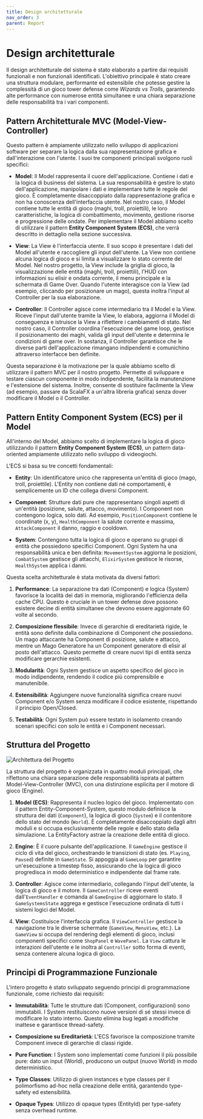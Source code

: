 ```yaml
---
title: Design architetturale
nav_order: 3
parent: Report
---
```


# Design architetturale

Il design architetturale del sistema è stato elaborato a partire dai requisiti funzionali e non funzionali identificati. L'obiettivo principale è stato creare una struttura modulare, performante ed estensibile che potesse gestire la complessità di un gioco tower defense come _Wizards vs Trolls_, garantendo alte performance con numerose entità simultanee e una chiara separazione delle responsabilità tra i vari componenti.

## Pattern Architetturale MVC (Model-View-Controller)

Questo pattern è ampiamente utilizzato nello sviluppo di applicazioni software per separare la logica dalla sua rappresentazione grafica e dall'interazione con l'utente. I suoi tre componenti principali svolgono ruoli specifici:

* **Model**: Il Model rappresenta il cuore dell'applicazione. Contiene i dati e la logica di business del sistema. La sua responsabilità è gestire lo stato dell'applicazione, manipolare i dati e implementare tutte le regole del gioco. È completamente disaccoppiato dalla rappresentazione grafica e non ha conoscenza dell'interfaccia utente. Nel nostro caso, il Model contiene tutte le entità di gioco (maghi, troll, proiettili), le loro caratteristiche, la logica di combattimento, movimento, gestione risorse e progressione delle ondate. Per implementare il Model abbiamo scelto di utilizzare il pattern **Entity Component System (ECS)**, che verrà descritto in dettaglio nella sezione successiva.

* **View**: La View è l'interfaccia utente. Il suo scopo è presentare i dati del Model all'utente e raccogliere gli input dell'utente. La View non contiene alcuna logica di gioco e si limita a visualizzare lo stato corrente del Model. Nel nostro progetto, la View include la griglia di gioco, la visualizzazione delle entità (maghi, troll, proiettili), l'HUD con informazioni su elisir e ondata corrente, il menu principale e la schermata di Game Over. Quando l'utente interagisce con la View (ad esempio, cliccando per posizionare un mago), questa inoltra l'input al Controller per la sua elaborazione.

* **Controller**: Il Controller agisce come intermediario tra il Model e la View. Riceve l'input dall'utente tramite la View, lo elabora, aggiorna il Model di conseguenza e istruisce la View a riflettere i cambiamenti di stato. Nel nostro caso, il Controller coordina l'esecuzione del game loop, gestisce il posizionamento dei maghi, valida gli input dell'utente e determina le condizioni di game over. In sostanza, il Controller garantisce che le diverse parti dell'applicazione rimangano indipendenti e comunichino attraverso interfacce ben definite.

Questa separazione è la motivazione per la quale abbiamo scelto di utilizzare il pattern MVC per il nostro progetto. Permette di sviluppare e testare ciascun componente in modo indipendente, facilita la manutenzione e l'estensione del sistema. Inoltre, consente di sostituire facilmente la View (ad esempio, passare da ScalaFX a un'altra libreria grafica) senza dover modificare il Model o il Controller.

## Pattern Entity Component System (ECS) per il Model

All'interno del Model, abbiamo scelto di implementare la logica di gioco utilizzando il pattern **Entity Component System (ECS)**, un pattern data-oriented ampiamente utilizzato nello sviluppo di videogiochi.

L'ECS si basa su tre concetti fondamentali:

* **Entity**: Un identificatore unico che rappresenta un'entità di gioco (mago, troll, proiettile). L'Entity non contiene dati né comportamenti, è semplicemente un ID che collega diversi Component.

* **Component**: Strutture dati pure che rappresentano singoli aspetti di un'entità (posizione, salute, attacco, movimento). I Component non contengono logica, solo dati. Ad esempio, `PositionComponent` contiene le coordinate (x, y), `HealthComponent` la salute corrente e massima, `AttackComponent` il danno, raggio e cooldown.

* **System**: Contengono tutta la logica di gioco e operano su gruppi di entità che possiedono specifici Component. Ogni System ha una responsabilità unica e ben definita: `MovementSystem` aggiorna le posizioni, `CombatSystem` gestisce gli attacchi, `ElixirSystem` gestisce le risorse, `HealthSystem` applica i danni.

Questa scelta architetturale è stata motivata da diversi fattori:

1. **Performance**: La separazione tra dati (Component) e logica (System) favorisce la località dei dati in memoria, migliorando l'efficienza della cache CPU. Questo è cruciale in un tower defense dove possono esistere decine di entità simultanee che devono essere aggiornate 60 volte al secondo.

2. **Composizione flessibile**: Invece di gerarchie di ereditarietà rigide, le entità sono definite dalla combinazione di Component che possiedono. Un mago attaccante ha Component di posizione, salute e attacco, mentre un Mago Generatore ha un Component generatore di elisir al posto dell'attacco. Questo permette di creare nuovi tipi di entità senza modificare gerarchie esistenti.

3. **Modularità**: Ogni System gestisce un aspetto specifico del gioco in modo indipendente, rendendo il codice più comprensibile e manutenibile.

4. **Estensibilità**: Aggiungere nuove funzionalità significa creare nuovi Component e/o System senza modificare il codice esistente, rispettando il principio Open/Closed.

5. **Testabilità**: Ogni System può essere testato in isolamento creando scenari specifici con solo le entità e i Component necessari.

## Struttura del Progetto

![Architettura del Progetto](./assets/img/architecture.png)

La struttura del progetto è organizzata in quattro moduli principali, che riflettono una chiara separazione delle 
responsabilità ispirata al pattern Model-View-Controller (MVC), con una distinzione esplicita per il motore di 
gioco (Engine).

1. **Model (ECS)**: Rappresenta il nucleo logico del gioco. Implementato con il pattern Entity-Component-System, questo 
modulo definisce la struttura dei dati (`Component`), la logica di gioco (`System`) e il contenitore dello 
stato del mondo (`World`). È completamente disaccoppiato dagli altri moduli e si occupa esclusivamente 
delle regole e dello stato della simulazione. La EntityFactory astrae la creazione delle entità di gioco.

2. **Engine**: È il cuore pulsante dell'applicazione. Il `GameEngine` gestisce il ciclo di vita del gioco, 
orchestrando le transizioni di stato (es. `Playing`, `Paused`) definite in `GameState`. Si appoggia al `GameLoop` per 
garantire un'esecuzione a timestep fisso, assicurando che la logica di gioco progredisca in modo deterministico e 
indipendente dal frame rate.

3. **Controller**: Agisce come intermediario, collegando l'input dell'utente, la logica di gioco e il motore. 
Il `GameController` riceve eventi dall'`EventHandler` e comanda al `GameEngine` di aggiornare lo stato. 
Il `GameSystemsState` aggrega e gestisce l'esecuzione ordinata di tutti i sistemi logici del Model.

4. **View**: Costituisce l'interfaccia grafica. Il `ViewController` gestisce la navigazione tra le diverse 
schermate (`GameView`, `MenuView`, etc.). La `GameView` si occupa del rendering degli elementi di gioco, 
inclusi componenti specifici come `ShopPanel` e `WavePanel`. La `View` cattura le interazioni dell'utente e 
le inoltra al `Controller` sotto forma di eventi, senza contenere alcuna logica di gioco.

## Principi di Programmazione Funzionale

L'intero progetto è stato sviluppato seguendo principi di programmazione funzionale, come richiesto dai requisiti:

* **Immutabilità**: Tutte le strutture dati (Component, configurazioni) sono immutabili. I System restituiscono nuove versioni di sé stessi invece di modificare lo stato interno. Questo elimina bug legati a modifiche inattese e garantisce thread-safety.

* **Composizione su Ereditarietà**: L'ECS favorisce la composizione tramite Component invece di gerarchie di classi rigide.

* **Pure Function**: I System sono implementati come funzioni il più possibile pure: dato un input (World), producono un output (nuovo World) in modo deterministico.

* **Type Classes**: Utilizzo di given instances e type classes per il polimorfismo ad-hoc nella creazione delle entità, garantendo type-safety ed estensibilità.

* **Opaque Types**: Utilizzo di opaque types (EntityId) per type-safety senza overhead runtime.